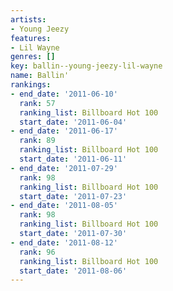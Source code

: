 ```yaml
---
artists:
- Young Jeezy
features:
- Lil Wayne
genres: []
key: ballin--young-jeezy-lil-wayne
name: Ballin'
rankings:
- end_date: '2011-06-10'
  rank: 57
  ranking_list: Billboard Hot 100
  start_date: '2011-06-04'
- end_date: '2011-06-17'
  rank: 89
  ranking_list: Billboard Hot 100
  start_date: '2011-06-11'
- end_date: '2011-07-29'
  rank: 98
  ranking_list: Billboard Hot 100
  start_date: '2011-07-23'
- end_date: '2011-08-05'
  rank: 98
  ranking_list: Billboard Hot 100
  start_date: '2011-07-30'
- end_date: '2011-08-12'
  rank: 96
  ranking_list: Billboard Hot 100
  start_date: '2011-08-06'
---
```


